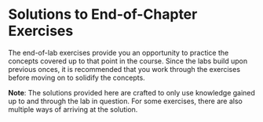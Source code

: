 # Solutions to End-of-Chapter Exercises

The end-of-lab exercises provide you an opportunity to practice the concepts covered up to that point in the course. Since the labs build upon previous onces, it is recommended that you work through the exercises before moving on to solidify the concepts. 

**Note**: The solutions provided here are crafted to only use knowledge gained up to and through the lab in question. For some exercises, there are also multiple ways of arriving at the solution.
